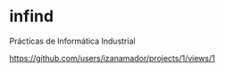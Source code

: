 # infind
 Prácticas de Informática Industrial


https://github.com/users/izanamador/projects/1/views/1
